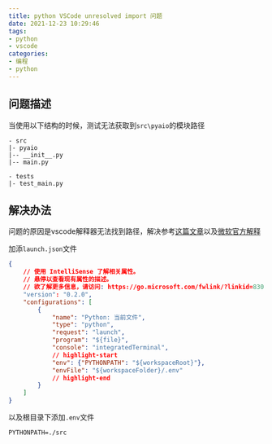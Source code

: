 ```yaml
---
title: python VSCode unresolved import 问题
date: 2021-12-23 10:29:46
tags:
- python
- vscode
categories:
- 编程
- python
---
```


## 问题描述

当使用以下结构的时候，测试无法获取到`src\pyaio`的模块路径
```plant
- src
|- pyaio
|-- __init__.py
|-- main.py

- tests
|- test_main.py
```

## 解决办法

问题的原因是vscode解释器无法找到路径，解决参考[这篇文章](https://www.pianshen.com/article/84501691762/)以及[微软官方解释](https://code.visualstudio.com/docs/python/environments#_use-of-the-pythonpath-variable)

加添`launch.json`文件

```json .vscode/launch.json
{
    // 使用 IntelliSense 了解相关属性。 
    // 悬停以查看现有属性的描述。
    // 欲了解更多信息，请访问: https://go.microsoft.com/fwlink/?linkid=830387
    "version": "0.2.0",
    "configurations": [
        {
            "name": "Python: 当前文件",
            "type": "python",
            "request": "launch",
            "program": "${file}",
            "console": "integratedTerminal",
            // highlight-start
            "env": {"PYTHONPATH": "${workspaceRoot}"},
            "envFile": "${workspaceFolder}/.env"
            // highlight-end
        }
    ]
}
```

以及根目录下添加`.env`文件

```plant .env
PYTHONPATH=./src
```
